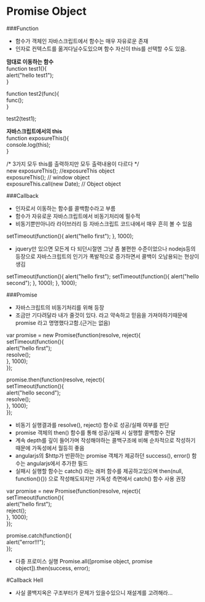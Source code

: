 # Promise Object  
###Function
* 함수가 객체인 자바스크립트에서 함수는 매우 자유로운 존재    
* 인자로 컨텍스트를 옮겨다닐수도있으며 함수 자신이 this를 선택할 수도 있음.  

**맘대로 이동하는 함수**  
function test1(){  
    alert("hello test1");  
}  

function test2(func){  
    func();  
}  

test2(test1);  

**자바스크립트에서의 this**  
function exposureThis(){  
    console.log(this);  
}  

/* 3가지 모두 this를 출력하지만 모두 출력내용이 다르다 */  
new exposureThis(); //exposureThis object  
exposureThis(); // window object  
exposureThis.call(new Date);  // Object object  

###Callback
* 인자로서 이동하는 함수를 콜백함수라고 부름  
* 함수가 자유로운 자바스크립트에서 비동기처리에 필수적    
* 비동기뿐만아니라 라이브러리 등 자바스크립트 코드내에서 매우 흔히 볼 수 있음  

setTimeout(function(){
    alert("hello first");
}, 1000);

* jquery만 있으면 모든게 다 되던시절엔 그냥 좀 불편한 수준이었으나 nodejs등의 등장으로 자바스크립트의 인기가 폭발적으로 증가하면서 콜백이 오남용되는 현상이 생김  

setTimeout(function(){
    alert("hello first");
    setTimeout(function(){
        alert("hello second");
    }, 1000);
}, 1000);

###Promise
* 자바스크립트의 비동기처리를 위해 등장  
* 조금만 기다려달라 내가 줄것이 있다. 라고 약속하고 믿음을 가져야하기때문에 promise 라고 명명했다고함.(근거는 없음)

var promise = new Promise(function(resolve, reject){  
    setTimeout(function(){  
        alert("hello first");  
        resolve();  
    }, 1000);  
});  

promise.then(function(resolve, reject){  
    setTimeout(function(){  
        alert("hello second");  
        resolve();  
    }, 1000);  
});  

* 비동기 실행결과를 resolve(), reject() 함수로 성공/실패 여부를 판단    
* promise 객체의 then() 함수를 통해 성공/실패 시 실행할 콜백함수 전달  
* 계속 depth를 깊이 들어가며 작성해야하는 콜백구조에 비해 순차적으로 작성하기때문에 가독성에서 월등히 좋음  
* angularjs의 $http가 반환하는 promise 객체가 제공하던 success(), error() 함수는 angularjs에서 추가한 필드  
* 실패시 실행할 함수는 catch() 라는 래퍼 함수를 제공하고있으며 then(null, function(){}) 으로 작성해도되지만 가독성 측면에서 catch() 함수 사용 권장  

var promise = new Promise(function(resolve, reject){  
    setTimeout(function(){  
        alert("hello first");  
        reject();  
    }, 1000);  
});  

promise.catch(function(){  
    alert("error!!!");  
});  

* 다중 프로미스 실행
Promise.all([promise object, promise object]).then(success, error);

#Callback Hell
* 사실 콜백지옥은 구조부터가 문제가 있을수있으니 재설계를 고려해라...